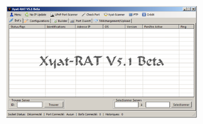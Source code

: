 ![Screenshot](https://raw.githubusercontent.com/Cryakl/Ultimate-RAT-Collection/refs/heads/main/XyatRAT/Screenshot.png)
